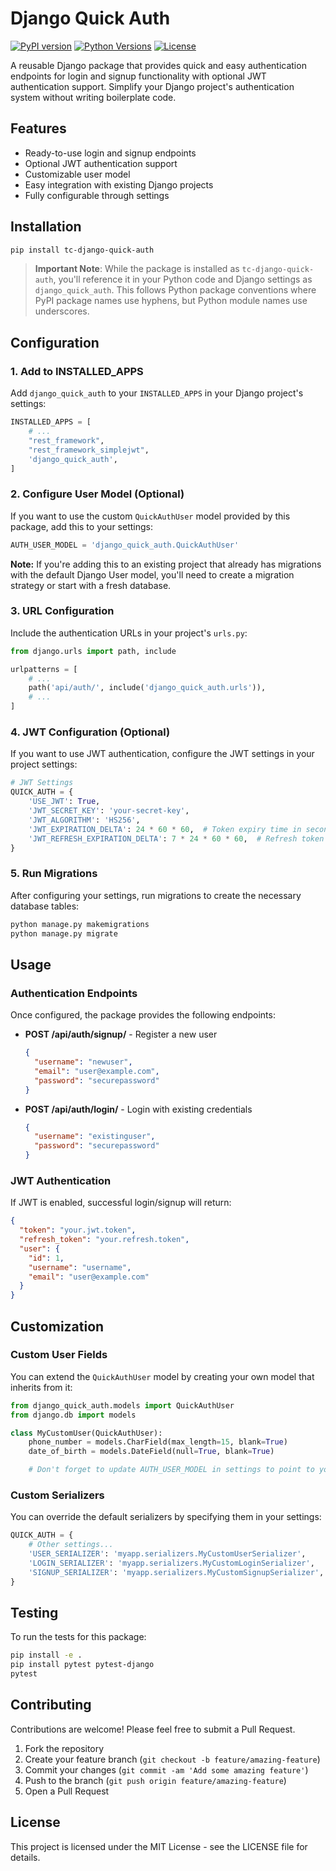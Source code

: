 # Django Quick Auth

[![PyPI version](https://img.shields.io/pypi/v/tc-django-quick-auth.svg)](https://pypi.org/project/tc-django-quick-auth/)
[![Python Versions](https://img.shields.io/pypi/pyversions/tc-django-quick-auth.svg)](https://pypi.org/project/tc-django-quick-auth/)
[![License](https://img.shields.io/pypi/l/tc-django-quick-auth.svg)](https://github.com/Darkbeast-glitch/django-quick-auth/blob/main/LICENSE)

A reusable Django package that provides quick and easy authentication endpoints for login and signup functionality with optional JWT authentication support. Simplify your Django project's authentication system without writing boilerplate code.

## Features

- Ready-to-use login and signup endpoints
- Optional JWT authentication support
- Customizable user model
- Easy integration with existing Django projects
- Fully configurable through settings

## Installation

```bash
pip install tc-django-quick-auth
```

> **Important Note**: While the package is installed as `tc-django-quick-auth`, you'll reference it in your Python code and Django settings as `django_quick_auth`. This follows Python package conventions where PyPI package names use hyphens, but Python module names use underscores.

## Configuration

### 1. Add to INSTALLED_APPS

Add `django_quick_auth` to your `INSTALLED_APPS` in your Django project's settings:

```python
INSTALLED_APPS = [
    # ...
    "rest_framework",
    "rest_framework_simplejwt",
    'django_quick_auth',
]
```

### 2. Configure User Model (Optional)

If you want to use the custom `QuickAuthUser` model provided by this package, add this to your settings:

```python
AUTH_USER_MODEL = 'django_quick_auth.QuickAuthUser'
```

**Note:** If you're adding this to an existing project that already has migrations with the default Django User model, you'll need to create a migration strategy or start with a fresh database.

### 3. URL Configuration

Include the authentication URLs in your project's `urls.py`:

```python
from django.urls import path, include

urlpatterns = [
    # ...
    path('api/auth/', include('django_quick_auth.urls')),
    # ...
]
```

### 4. JWT Configuration (Optional)

If you want to use JWT authentication, configure the JWT settings in your project settings:

```python
# JWT Settings
QUICK_AUTH = {
    'USE_JWT': True,
    'JWT_SECRET_KEY': 'your-secret-key',
    'JWT_ALGORITHM': 'HS256',
    'JWT_EXPIRATION_DELTA': 24 * 60 * 60,  # Token expiry time in seconds (24 hours)
    'JWT_REFRESH_EXPIRATION_DELTA': 7 * 24 * 60 * 60,  # Refresh token expiry time in seconds (7 days)
}
```

### 5. Run Migrations

After configuring your settings, run migrations to create the necessary database tables:

```bash
python manage.py makemigrations
python manage.py migrate
```

## Usage

### Authentication Endpoints

Once configured, the package provides the following endpoints:

- **POST /api/auth/signup/** - Register a new user

  ```json
  {
    "username": "newuser",
    "email": "user@example.com",
    "password": "securepassword"
  }
  ```

- **POST /api/auth/login/** - Login with existing credentials
  ```json
  {
    "username": "existinguser",
    "password": "securepassword"
  }
  ```

### JWT Authentication

If JWT is enabled, successful login/signup will return:

```json
{
  "token": "your.jwt.token",
  "refresh_token": "your.refresh.token",
  "user": {
    "id": 1,
    "username": "username",
    "email": "user@example.com"
  }
}
```

## Customization

### Custom User Fields

You can extend the `QuickAuthUser` model by creating your own model that inherits from it:

```python
from django_quick_auth.models import QuickAuthUser
from django.db import models

class MyCustomUser(QuickAuthUser):
    phone_number = models.CharField(max_length=15, blank=True)
    date_of_birth = models.DateField(null=True, blank=True)

    # Don't forget to update AUTH_USER_MODEL in settings to point to your custom model
```

### Custom Serializers

You can override the default serializers by specifying them in your settings:

```python
QUICK_AUTH = {
    # Other settings...
    'USER_SERIALIZER': 'myapp.serializers.MyCustomUserSerializer',
    'LOGIN_SERIALIZER': 'myapp.serializers.MyCustomLoginSerializer',
    'SIGNUP_SERIALIZER': 'myapp.serializers.MyCustomSignupSerializer',
}
```

## Testing

To run the tests for this package:

```bash
pip install -e .
pip install pytest pytest-django
pytest
```

## Contributing

Contributions are welcome! Please feel free to submit a Pull Request.

1. Fork the repository
2. Create your feature branch (`git checkout -b feature/amazing-feature`)
3. Commit your changes (`git commit -am 'Add some amazing feature'`)
4. Push to the branch (`git push origin feature/amazing-feature`)
5. Open a Pull Request

## License

This project is licensed under the MIT License - see the LICENSE file for details.

